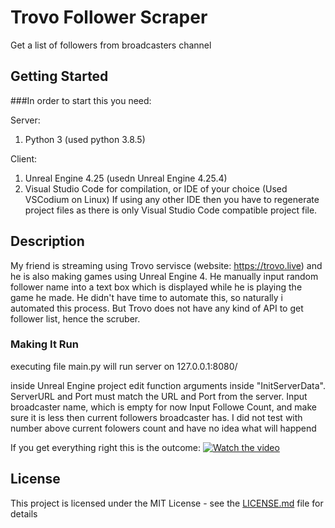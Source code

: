 # Trovo Follower Scraper 

Get a list of followers from broadcasters channel

## Getting Started

###In order to start this you need:

Server:
1. Python 3 (used python 3.8.5)

Client:
1. Unreal Engine 4.25 (usedn Unreal Engine 4.25.4)
2. Visual Studio Code for compilation, or IDE of your choice (Used VSCodium on Linux)
If using any other IDE then you have to regenerate project files as there is only Visual Studio Code compatible project file. 

## Description
My friend is streaming using Trovo servisce (website: https://trovo.live) and he is also making games using Unreal Engine 4. He manually input random follower name into a text box which is displayed while he is playing the game he made. He didn't have time to automate this, so naturally i automated this process. But Trovo does not have any kind of API to get follower list, hence the scruber.  

### Making It Run

executing file main.py will run server on 127.0.0.1:8080/

inside Unreal Engine project edit function arguments inside "InitServerData". ServerURL and Port must match the URL and Port from the server. 
Input broadcaster name, which is empty for now
Input Followe Count, and make sure it is less then current followers broadcaster has. I did not test with number above current folowers count and have no idea what will happend

If you get everything right this is the outcome:
[![Watch the video](https://img.youtube.com/vi/dMSLNR9mPzs/maxresdefault.jpg)](https://youtu.be/dMSLNR9mPzs)

## License

This project is licensed under the MIT License - see the [LICENSE.md](LICENSE.md) file for details
